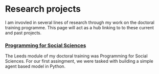 # Research projects

I am invovled in several lines of research through my work on the doctoral training programme. This page will act as a hub linking to to these current and past projects. 


### <a href="https://harryodell.github.io/projects/PfSS">Programming for Social Sciences</a> 
The Leeds module of my doctoral training was Programming for Social Sciences. For our first assingment, we were tasked with building a simple agent based model in Python.



